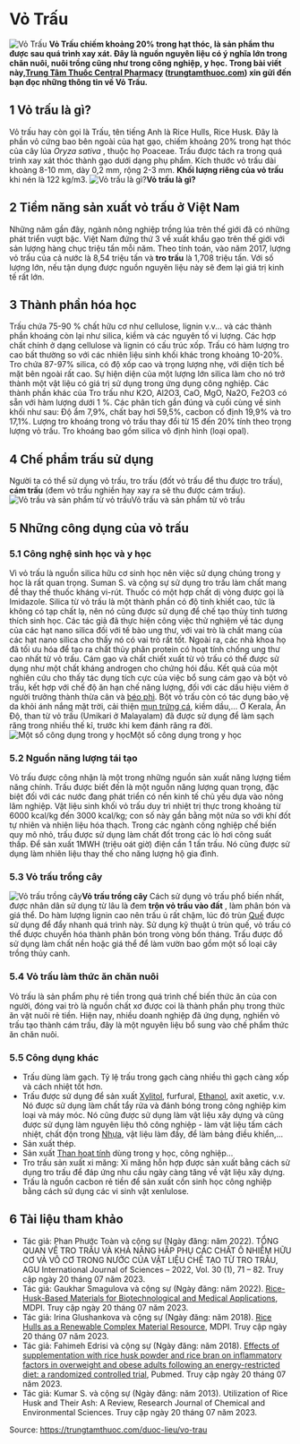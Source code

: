 # Vỏ Trấu

![Vỏ Trấu](https://trungtamthuoc.com/images/others/vo-trau-1-3387.jpg)
**Vỏ Trấu chiếm khoảng 20% trong hạt thóc, là sản phẩm thu được sau quá trình xay xát. Đây là nguồn nguyên liệu có ý nghĩa lớn trong chăn nuôi, nuôi trồng cũng như trong công nghiệp, y học. Trong bài viết này,[Trung Tâm Thuốc Central Pharmacy](https://trungtamthuoc.com/ "Trung Tâm Thuốc Central Pharmacy") ([trungtamthuoc.com](https://trungtamthuoc.com/ "trungtamthuoc.com")) xin gửi đến bạn đọc những thông tin về Vỏ Trấu.**
##  1 Vỏ trấu là gì?
Vỏ trấu hay còn gọi là Trấu, tên tiếng Anh là Rice Hulls, Rice Husk. Đây là phần vỏ cứng bao bên ngoài của hạt gạo, chiếm khoảng 20% trong hạt thóc của cây lúa _Oryza sativa_ , thuộc họ Poaceae. Trấu được tách ra trong quá trình xay xát thóc thành gạo dưới dạng phụ phẩm.
Kích thước vỏ trấu dài khoàng 8-10 mm, dày 0,2 mm, rộng 2-3 mm.
**Khối lượng riêng của vỏ trấu** khi nén là 122 kg/m3.
![Vỏ trấu là gì?](https://trungtamthuoc.com/images/item/vo-trau-2.jpg)**Vỏ trấu là gì?**
##  2 Tiềm năng sản xuất vỏ trấu ở Việt Nam
Những năm gần đây, ngành nông nghiệp trồng lúa trên thế giới đã có những phát triển vượt bậc. Việt Nam đứng thứ 3 về xuất khẩu gạo trên thế giới với sản lượng hàng chục triệu tấn mỗi năm.
Theo tính toán, vào năm 2017, lượng vỏ trấu của cả nước là 8,54 triệu tấn và **tro trấu** là 1,708 triệu tấn. Với số lượng lớn, nếu tận dụng được nguồn nguyên liệu này sẽ đem lại giá trị kinh tế rất lớn.
##  3 Thành phần hóa học
Trấu chứa 75-90 % chất hữu cơ như cellulose, lignin v.v... và các thành phần khoáng còn lại như silica, kiềm và các nguyên tố vi lượng. Các hợp chất chính ở dạng cellulose và lignin có cấu trúc xốp.
Trấu có hàm lượng tro cao bất thường so với các nhiên liệu sinh khối khác trong khoảng 10-20%. Tro chứa 87-97% silica, có độ xốp cao và trọng lượng nhẹ, với diện tích bề mặt bên ngoài rất cao. Sự hiện diện của một lượng lớn silica làm cho nó trở thành một vật liệu có giá trị sử dụng trong ứng dụng công nghiệp.
Các thành phần khác của Tro trấu như K2O, Al2O3, CaO, MgO, Na2O, Fe2O3 có sẵn với hàm lượng dưới 1 %.
Các phân tích gần đúng và cuối cùng về sinh khối như sau: Độ ẩm 7,9%, chất bay hơi 59,5%, cacbon cố định 19,9% và tro 17,1%.
Lượng tro khoáng trong vỏ trấu thay đổi từ 15 đến 20% tính theo trọng lượng vỏ trấu.
Tro khoáng bao gồm silica vô định hình (loại opal).
##  4 Chế phẩm trấu sử dụng
Người ta có thể sử dụng vỏ trấu, tro trấu (đốt vỏ trấu để thu được tro trấu), **cám trấu** (đem vỏ trấu nghiền hay xay ra sẽ thu được cám trấu).
![Vỏ trấu và sản phẩm từ vỏ trấu](https://trungtamthuoc.com/images/item/vo-trau-4.jpg)Vỏ trấu và sản phẩm từ vỏ trấu
##  5 Những công dụng của vỏ trấu
### 5.1 Công nghệ sinh học và y học
Vì vỏ trấu là nguồn silica hữu cơ sinh học nên việc sử dụng chúng trong y học là rất quan trọng. Suman S. và cộng sự sử dụng tro trấu làm chất mang để thay thế thuốc kháng vi-rút. Thuốc có một hợp chất dị vòng được gọi là Imidazole.
Silica từ vỏ trấu là một thành phần có độ tinh khiết cao, tức là không có tạp chất lạ, nên nó cũng được sử dụng để chế tạo thủy tinh tương thích sinh học.
Các tác giả đã thực hiện công việc thử nghiệm về tác dụng của các hạt nano silica đối với tế bào ung thư, với vai trò là chất mang của các hạt nano silica cho thấy nó có vai trò rất tốt. Ngoài ra, các nhà khoa họ đã tối ưu hóa để tạo ra chất thủy phân protein có hoạt tính chống ung thư cao nhất từ vỏ trấu.
Cám gạo và chất chiết xuất từ ​​vỏ trấu có thể được sử dụng như một chất kháng androgen cho chứng hói đầu.
Kết quả của một nghiên cứu cho thấy tác dụng tích cực của việc bổ sung cám gạo và bột vỏ trấu, kết hợp với chế độ ăn hạn chế năng lượng, đối với các dấu hiệu viêm ở người trưởng thành thừa cân và [béo phì](https://trungtamthuoc.com/bai-viet/benh-beo-phi "béo phì").
Bột vỏ trấu còn có tác dụng bảo vệ da khỏi ánh nắng mặt trời, cải thiện [mụn trứng cá](https://trungtamthuoc.com/bai-viet/trung-ca "mụn trứng cá"), kiềm dầu,...
Ở Kerala, Ấn Độ, than từ vỏ trấu (Umikari ở Malayalam) đã được sử dụng để làm sạch răng trong nhiều thế kỉ, trước khi kem đánh răng ra đời.
![Một số công dụng trong y học](https://trungtamthuoc.com/images/item/vo-trau-5.jpg)Một số công dụng trong y học
### 5.2 Nguồn năng lượng tái tạo
Vỏ trấu được công nhận là một trong những nguồn sản xuất năng lượng tiềm năng chính. Trấu được biết đến là một nguồn năng lượng quan trọng, đặc biệt đối với các nước đang phát triển có nền kinh tế chủ yếu dựa vào nông lâm nghiệp.
Vật liệu sinh khối vỏ trấu duy trì nhiệt trị thực trong khoảng từ 6000 kcal/kg đến 3000 kcal/kg; con số này gần bằng một nửa so với khí đốt tự nhiên và nhiên liệu hóa thạch.
Trong các ngành công nghiệp chế biến quy mô nhỏ, trấu được sử dụng làm chất đốt trong các lò hơi công suất thấp. Để sản xuất 1MWH (triệu oát giờ) điện cần 1 tấn trấu. Nó cũng được sử dụng làm nhiên liệu thay thế cho năng lượng hộ gia đình.
### 5.3 Vỏ trấu trồng cây
![Vỏ trấu trồng cây](https://trungtamthuoc.com/images/item/vo-trau-3.jpg)**Vỏ trấu trồng cây**
Cách sử dụng vỏ trấu phổ biến nhất, được nhân dân sử dụng từ lâu là đem **trộn vỏ trấu vào đất** , làm phân bón và giá thể.
Do hàm lượng lignin cao nên trấu ủ rất chậm, lúc đó trùn [Quế](https://trungtamthuoc.com/hoat-chat/que "Quế") được sử dụng để đẩy nhanh quá trình này. Sử dụng kỹ thuật ủ trùn quế, vỏ trấu có thể được chuyển hóa thành phân bón trong vòng bốn tháng. Trấu được đồ sử dụng làm chất nền hoặc giá thể để làm vườn bao gồm một số loại cây trồng thủy canh.
### 5.4 Vỏ trấu làm thức ăn chăn nuôi
Vỏ trấu là sản phẩm phụ rẻ tiền trong quá trình chế biến thức ăn của con người, đóng vai trò là nguồn chất xơ được coi là thành phần phụ trong thức ăn vật nuôi rẻ tiền.
Hiện nay, nhiều doanh nghiệp đã ứng dụng, nghiền vỏ trấu tạo thành cám trấu, đây là một nguyên liệu bổ sung vào chế phẩm thức ăn chăn nuôi.
### 5.5 Công dụng khác
  * Trấu dùng làm gạch. Tỷ lệ trấu trong gạch càng nhiều thì gạch càng xốp và cách nhiệt tốt hơn.
  * Trấu được sử dụng để sản xuất [Xylitol](https://trungtamthuoc.com/hoat-chat/xylitol "Xylitol"), furfural, [Ethanol](https://trungtamthuoc.com/hoat-chat/ethanol "Ethanol"), axit axetic, v.v. Nó được sử dụng làm chất tẩy rửa và đánh bóng trong công nghiệp kim loại và máy móc. Nó cũng được sử dụng làm vật liệu xây dựng và cũng được sử dụng làm nguyên liệu thô công nghiệp - làm vật liệu tấm cách nhiệt, chất độn trong [Nhựa](https://trungtamthuoc.com/hoat-chat/nhua "Nhựa"), vật liệu làm đầy, để làm bảng điều khiển,...
  * Sản xuất thép.
  * Sản xuất [Than hoạt tính](https://trungtamthuoc.com/hoat-chat/than-hoat-tinh "Than hoạt tính") dùng trong y học, công nghiệp...
  * Tro trấu sản xuất xi măng: Xi măng hỗn hợp được sản xuất bằng cách sử dụng tro trấu để đáp ứng nhu cầu ngày càng tăng về vật liệu xây dựng.
  * Trấu là nguồn cacbon rẻ tiền để sản xuất cồn sinh học công nghiệp bằng cách sử dụng các vi sinh vật xenlulose.


##  6 Tài liệu tham khảo
  * Tác giả: Phan Phước Toàn và cộng sự (Ngày đăng: năm 2022). TỔNG QUAN VỀ TRO TRẤU VÀ KHẢ NĂNG HẤP PHỤ CÁC CHẤT Ô NHIỄM HỮU CƠ VÀ VÔ CƠ TRONG NƯỚC CỦA VẬT LIỆU CHẾ TẠO TỪ TRO TRẤU, AGU International Journal of Sciences – 2022, Vol. 30 (1), 71 – 82. Truy cập ngày 20 tháng 07 năm 2023.
  * Tác giả: Gaukhar Smagulova và cộng sự (Ngày đăng: năm 2022). [Rice-Husk-Based Materials for Biotechnological and Medical Applications](https://www.mdpi.com/2311-5629/8/4/55), MDPI. Truy cập ngày 20 tháng 07 năm 2023.
  * Tác giả: Irina Glushankova và cộng sự (Ngày đăng: năm 2018). [Rice Hulls as a Renewable Complex Material Resource](https://www.mdpi.com/2079-9276/7/2/31), MDPI. Truy cập ngày 20 tháng 07 năm 2023.
  * Tác giả: Fahimeh Edrisi và cộng sự (Ngày đăng: năm 2018). [Effects of supplementation with rice husk powder and rice bran on inflammatory factors in overweight and obese adults following an energy-restricted diet: a randomized controlled trial](https://pubmed.ncbi.nlm.nih.gov/29063186/), Pubmed. Truy cập ngày 20 tháng 07 năm 2023.
  * Tác giả: Kumar S. và cộng sự (Ngày đăng: năm 2013). Utilization of Rice Husk and Their Ash: A Review, Research Journal of Chemical and Environmental Sciences. Truy cập ngày 20 tháng 07 năm 2023.




Source: https://trungtamthuoc.com/duoc-lieu/vo-trau